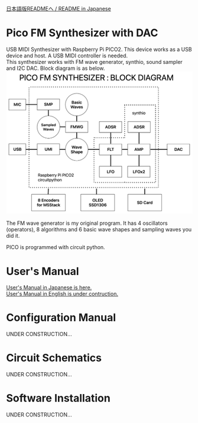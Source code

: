 [日本語版READMEへ / README in Japanese](https://github.com/ohira-s/PicoFM_Synth/tree/main/README_jp.md)  
# Pico FM Synthesizer with DAC
USB MIDI Synthesizer with Raspberry Pi PICO2.  This device works as a USB device and host.  A USB MIDI controller is needed.  
This synthesizer works with FM wave generator, synthio, sound sampler and I2C DAC.  Block diagram is as below.  
![Block Diagram](https://github.com/ohira-s/PicoFM_Synth/blob/main/Doc/images/PiFMSynth_Block_Diagram.png)  

The FM wave generator is my original program.  It has 4 oscillators (operators), 8 algorithms and 6 basic wave shapes and sampling waves you did it.  

PICO is programmed with circuit python.

# User's Manual
[User's Manual in Japanese is here.](https://github.com/ohira-s/PicoFM_Synth/blob/main/Doc/UsersManual_jp.md)  
[User's Manual in English is under contruction.]()

# Configuration Manual
UNDER CONSTRUCTION...  

# Circuit Schematics
UNDER CONSTRUCTION...  

# Software Installation
UNDER CONSTRUCTION...  
